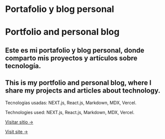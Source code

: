 # Portafolio y blog personal

# Portfolio and personal blog

## Este es mi portafolio y blog personal, donde comparto mis proyectos y artículos sobre tecnología.

## This is my portfolio and personal blog, where I share my projects and articles about technology.

Tecnologías usadas: NEXT.js, React.js, Markdown, MDX, Vercel.

Technologies used: NEXT.js, React.js, Markdown, MDX, Vercel.

[Visitar sitio ->](https://bubulazy.com)

[Visit site ->](https://bubulazy.com)
